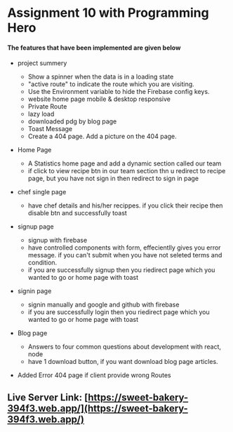 # Assignment 10 with Programming Hero

#### The features that have been implemented are given below

* project summery
  - Show a spinner when the data is in a loading state
  - "active route" to indicate the route which you are visiting.
  - Use the Environment variable to hide the Firebase config keys.
  - website home page mobile & desktop responsive
  - Private Route
  - lazy load 
  - downloaded pdg by blog page
  - Toast Message
  - Create a 404 page. Add a picture on the 404 page.


* Home Page
  - A Statistics home page and add a dynamic section called  our team
  - if click to view recipe btn in our team section thn u redirect to recipe page, but you have not sign in then redirect to sign in page

* chef single page
  - have chef details and his/her recippes. if you click their recipe then disable btn and successfully toast

* signup page
  - signup with firebase
  - have controlled components with form, effecientlly gives you error message. if you can't submit when you have not seleted terms and condition.  
  - if you are successfully signup then you riedirect page which you wanted to go or home page with toast

* signin page
  - signin manually and google and github with firebase 
  - if you are successfully login then you riedirect page which you wanted to go or home page with toast

* Blog page
  - Answers to four common questions about development with react, node
  - have 1 download button, if you want download blog page articles.

* Added Error 404 page if client provide wrong Routes

## Live Server Link: [https://sweet-bakery-394f3.web.app/](https://sweet-bakery-394f3.web.app/)